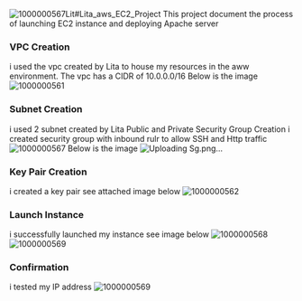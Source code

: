 ![1000000567](https://github.com/user-attachments/assets/dbbd0f87-cb64-42f2-89e6-78175fc3095e)Lit#Lita_aws_EC2_Project
This project document the process of launching EC2 instance and deploying Apache server
### VPC Creation 
i used the vpc created by Lita to house my resources in the aww environment. The vpc has a CIDR of 10.0.0.0/16
Below is the image 
![1000000561](https://github.com/user-attachments/assets/bc4f6f8d-b448-432b-9181-9eb438cbe342)
### Subnet Creation 
i used 2 subnet created by Lita Public and Private 
Security Group Creation 
i created security group with inbound rulr to allow SSH and Http traffic ![1000000567](https://github.com/user-attachments/assets/af65a23d-977a-46c1-82b6-e8809829d886)
Below is the image 
![Uploading Sg.png…]()
### Key Pair Creation 
i created a key pair 
see attached image below
![1000000562](https://github.com/user-attachments/assets/8eaa22df-5a1d-40c1-ac2f-ba38a231fa3e)
### Launch Instance 
i successfully launched my instance 
see image below 
![1000000568](https://github.com/user-attachments/assets/b754bed2-2b81-4a8f-82a9-b1c51b33fb26)![1000000569](https://github.com/user-attachments/assets/6742b171-0c1c-44f0-a92b-2916951cc945)

### Confirmation 
i tested my IP address 
![1000000569](https://github.com/user-attachments/assets/ede171a7-a58a-41d6-8646-51ba3976d87c)

